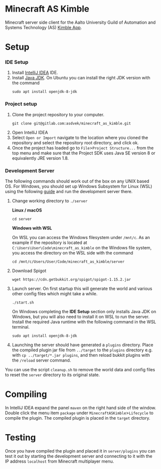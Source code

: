 # Minecraft AS Kimble

Minecraft server side client for the Aalto University Guild of Automation and Systems Technology (AS) [Kimble App](https://github.com/Spoam/as-kimble-mobiili).


# Setup

### IDE Setup
1. Install [IntelliJ IDEA](https://www.jetbrains.com/idea/) IDE.
2. Install [Java JDK](https://www.oracle.com/java/technologies/javase/javase-jdk8-downloads.html). On Ubuntu you can install
the right JDK version with the command
    ```
    sudo apt install openjdk-8-jdk
    ```


### Project setup
1. Clone the project repository to your computer.
   ```
   git clone git@gitlab.com:asdvek/minecraft_as_kimble.git
   ```
2. Open IntelliJ IDEA
3. Select `Open or Import` navigate to the location where you cloned the repository and select the repository root directory,
and click ok.
4. Once the project has loaded go to `File`>`Project Structure...` from the top menu and make sure that the Project SDK
uses Java SE version 8 or equivalently JRE version 1.8.


### Development Server
The following commands should work out of the box on any UNIX based OS. For Windows, you should set up Windows Subsystem for Linux (WSL)
using the following [guide](https://docs.microsoft.com/en-us/windows/wsl/install-win10) and run the development server there.
1. Change working directory to `./server`
    
    **Linux / macOS**
    ```
    cd server
    ```
    **Windows with WSL**
    
    On WSL you can access the Windows filesystem under `/mnt/c`. As an example if the repository is located at
    `C:\Users\User\Code\minecraft_as_kimble` on the Windows file system, you access the directory on the WSL side with the command
    ```
    cd /mnt/c/Users/User/Code/minecraft_as_kimble/server
    ```
   
2. Download Spigot
    ```
    wget https://cdn.getbukkit.org/spigot/spigot-1.15.2.jar
    ```
   
3. Launch server. On first startup this will generate the world and various other config files which might take a while.
    ```
    ./start.sh
    ```
    On Windows completing the **IDE Setup** section only installs Java JDK on Windows, but you will also need to install it on WSL to run the server.
    Install the required Java runtime with the following command in the WSL terminal.
    ```
    sudo apt install openjdk-8-jdk
    ```
   
4. Launching the server should have generated a `plugins` directory. Place the compiled plugin jar file from `../target` to the `plugins`
directory e.g. with `cp ../target/*.jar plugins`, and then reload bukkit plugins with the `/reload` server command.    

You can use the script `cleanup.sh` to remove the world data and config files to reset the `server` directory to its original state.


# Compiling

In IntelliJ IDEA expand the panel `maven` on the right hand side of the window. Double click the menu item `package`
under `MinecraftASKimble`>`Lifecycle` to compile the plugin. The compiled plugin is placed in the `target` directory.


# Testing

Once you have compiled the plugin and placed it in `server/plugins` you can test it out by starting the development server and
connecting to it with the IP address `localhost` from Minecraft multiplayer menu.